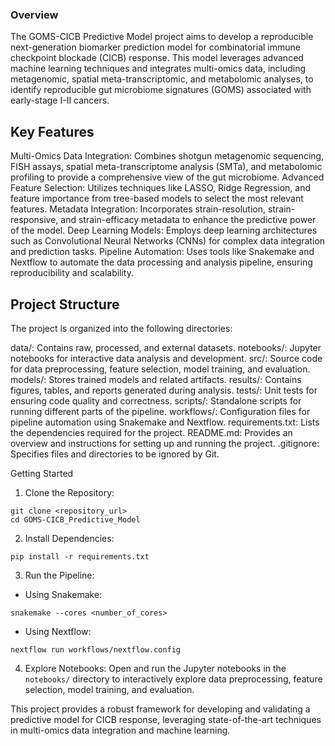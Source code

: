 ### Overview
The GOMS-CICB Predictive Model project aims to develop a reproducible next-generation biomarker prediction model for combinatorial immune checkpoint blockade (CICB) response. This model leverages advanced machine learning techniques and integrates multi-omics data, including metagenomic, spatial meta-transcriptomic, and metabolomic analyses, to identify reproducible gut microbiome signatures (GOMS) associated with early-stage I-II cancers.

## Key Features
Multi-Omics Data Integration: Combines shotgun metagenomic sequencing, FISH assays, spatial meta-transcriptome analysis (SMTa), and metabolomic profiling to provide a comprehensive view of the gut microbiome.
Advanced Feature Selection: Utilizes techniques like LASSO, Ridge Regression, and feature importance from tree-based models to select the most relevant features.
Metadata Integration: Incorporates strain-resolution, strain-responsive, and strain-efficacy metadata to enhance the predictive power of the model.
Deep Learning Models: Employs deep learning architectures such as Convolutional Neural Networks (CNNs) for complex data integration and prediction tasks.
Pipeline Automation: Uses tools like Snakemake and Nextflow to automate the data processing and analysis pipeline, ensuring reproducibility and scalability.

## Project Structure
The project is organized into the following directories:

data/: Contains raw, processed, and external datasets.
notebooks/: Jupyter notebooks for interactive data analysis and development.
src/: Source code for data preprocessing, feature selection, model training, and evaluation.
models/: Stores trained models and related artifacts.
results/: Contains figures, tables, and reports generated during analysis.
tests/: Unit tests for ensuring code quality and correctness.
scripts/: Standalone scripts for running different parts of the pipeline.
workflows/: Configuration files for pipeline automation using Snakemake and Nextflow.
requirements.txt: Lists the dependencies required for the project.
README.md: Provides an overview and instructions for setting up and running the project.
.gitignore: Specifies files and directories to be ignored by Git.

Getting Started
1. Clone the Repository:
```
git clone <repository_url>
cd GOMS-CICB_Predictive_Model
```
2. Install Dependencies:
```
pip install -r requirements.txt
```
3. Run the Pipeline:
* Using Snakemake:
```
snakemake --cores <number_of_cores>
```
* Using Nextflow:
```
nextflow run workflows/nextflow.config
```
4. Explore Notebooks: Open and run the Jupyter notebooks in the ```notebooks/``` directory to interactively explore data preprocessing, feature selection, model training, and evaluation.

This project provides a robust framework for developing and validating a predictive model for CICB response, leveraging state-of-the-art techniques in multi-omics data integration and machine learning.
